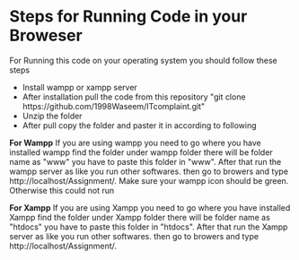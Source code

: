 <h1>Steps for Running Code in your Broweser</h1>

For Running this code on your operating system you should follow these steps
<ul>
  <li>Install wampp or xampp server </li>
  <li>After installation pull the code from this repository "git clone https://github.com/1998Waseem/ITcomplaint.git"
</li>
  <li>Unzip the folder</li>
  <li>After pull copy the folder and paster it in according to following </li>
</ul>



<b>For Wampp</b>
If you are using wampp you need to go where you have installed wampp find the folder under wampp folder there will be folder name as "www"
you have to paste this folder in "www". After that run the wampp server as like you run other softwares. then go to browers and type 
http://localhost/Assignment/. Make sure your wampp icon should be green. Otherwise this could not run

<b>For Xampp</b>
If you are using Xampp you need to go where you have installed Xampp find the folder under Xampp folder there will be folder name as "htdocs"
you have to paste this folder in "htdocs". After that run the Xampp server as like you run other softwares. then go to browers and type 
http://localhost/Assignment/.


